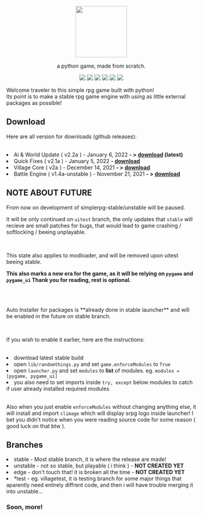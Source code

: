 <p align="center"> <image src="srpg.svg" height=136/> <p/>
<p align="center"> a python game, made from scratch. </p>
<p align="center">
  <image src="https://img.shields.io/github/last-commit/reversee-dev/simplerpg/stable?style=flat-plastic"/>
  <image src="https://img.shields.io/github/repo-size/reversee-dev/simplerpg?style=flat-plastic"/>
  <image src="https://img.shields.io/github/stars/reversee-dev/simplerpg?style=social"/>
  <image src="https://img.shields.io/badge/python-3.10-blueviolet?style=flat-plastic"/>
  <image src="https://img.shields.io/badge/version-2.2a-ff69b4?style=flat-plastic"/>
  <image src="https://img.shields.io/badge/stable-ff6ba2?style=flat-plastic"/>
</p>

<p>Welcome traveler to this simple rpg game built with python!<br/>Its point is to make a stable rpg game engine with using as little external packages as possible! <br /> </p> 
<h2>Download</h2>
<p>Here are all version for downloads (github releases):</p><br />
<li>Ai & World Update ( v2.2a ) - January 6, 2022 <strong>- > <a href="https://github.com/reversee-dev/simplerpg/releases/tag/2.2a-stable">download</a> (latest) </strong></li>
<li>Quick Fixes ( v2.1a ) - January 5, 2022 <strong>-  <a href="https://github.com/reversee-dev/simplerpg/releases/tag/2.1a-stable">download</a></strong></li>
<li>Village Core ( v2a ) - December 14, 2021 <strong>- &gt; <a href="https://github.com/reversee-dev/simplerpg/releases/tag/2a-stable">download</a></strong></li>
<li>Battle Engine ( v1.4a-unstable ) - November 21, 2021 <strong>- &gt; <a href="https://github.com/reversee-dev/simplerpg/releases/tag/1.4a-unstable">download</a></strong>

    
<h2>NOTE ABOUT FUTURE</h2>
<p>From now on development of simplerpg-stable/unstable will be paused.</p>
<p> It will be only continued on <code>uitest</code> branch, the only updates that <code>stable</code> will recieve are small patches for bugs, that would lead to game crashing / softlocking / beeing unplayable.</p></br>
<p>This state also applies to modloader, and will be removed upon uitest beeing stable.</p>
<p><strong>This also marks a new era for the game, as it will be relying on <code>pygame</code> and <code>pygame_ui</code> Thank you for reading, rest is optional.</strong></p></br></br>

<p>Auto Installer for packages is **already done in stable launcher** and will be enabled in the future on stable branch.</p>  </br>
<p>If you wish to enable it earlier, here are the instructions:</p></br>
<li>download latest stable build </li>
<li>open <code>lib/randomthings.py</code> and set <code>game.enforceModules</code> to <code>True</code></li>
<li>open <code>launcher.py</code> and set <code>modules</code> to <strong>list</strong> of modules. eg. <code>modules = [pygame, pygame_ui]</code></li>
<li>you also need to set imports inside <code>try, except</code> below modules to catch if user already installed required modules</li></br>

<p>Also when you just enable <code>enforceModules</code> without changing anything else, it will install and import <code>climage</code> which will display srpg logo inside launcher! I bet you didn't notice when you were reading source code for some reason ( good luck on that btw ).</p>


<h2>Branches</h2>
<li>stable - Most stable branch, it is where the release are made!</li>
<li>unstable - not so stable, but playable ( i think ) - <strong>NOT CREATED YET</strong></li>
<li>edge - don&#39;t touch that! it is broken all the time - <strong>NOT CREATED YET</strong> </li>
<li>*test - eg. villagetest, it is testing branch for some major things that aparently need entirely diffrent code, and then i will have trouble merging it into unstable... </li>

<h3 id="soon-more-">Soon, more!</h3>

